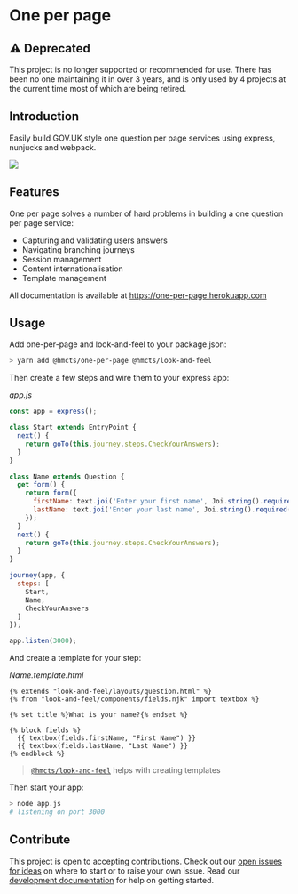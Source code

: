 # One per page

## :warning: Deprecated

This project is no longer supported or recommended for use.
There has been no one maintaining it in over 3 years, and is only used by 4 projects at the current time most of which are being retired.

## Introduction

Easily build GOV.UK style one question per page services using express,
nunjucks and webpack.

<img src="/docs/images/hero-screens.png"
  id= "hero"
  onmouseover="changeImage('hero','/docs/images/hero-code.png')"
  onmouseout="changeImage('hero','/docs/images/hero-screens.png')" />

## Features

One per page solves a number of hard problems in building a one question per
page service:

- Capturing and validating users answers
- Navigating branching journeys
- Session management
- Content internationalisation
- Template management

All documentation is available at https://one-per-page.herokuapp.com

## Usage

Add one-per-page and look-and-feel to your package.json:

```bash
> yarn add @hmcts/one-per-page @hmcts/look-and-feel
```

Then create a few steps and wire them to your express app:

_app.js_
```js
const app = express();

class Start extends EntryPoint {
  next() {
    return goTo(this.journey.steps.CheckYourAnswers);
  }
}

class Name extends Question {
  get form() {
    return form({
      firstName: text.joi('Enter your first name', Joi.string().required()),
      lastName: text.joi('Enter your last name', Joi.string().required()),
    });
  }
  next() {
    return goTo(this.journey.steps.CheckYourAnswers);
  }
}

journey(app, {
  steps: [
    Start,
    Name,
    CheckYourAnswers
  ]
});

app.listen(3000);
```

And create a template for your step:

_Name.template.html_

```jinja
{% extends "look-and-feel/layouts/question.html" %}
{% from "look-and-feel/components/fields.njk" import textbox %}

{% set title %}What is your name?{% endset %}

{% block fields %}
  {{ textbox(fields.firstName, "First Name") }}
  {{ textbox(fields.lastName, "Last Name") }}
{% endblock %}
```

> [`@hmcts/look-and-feel`] helps with creating templates

Then start your app:

```bash
> node app.js
# listening on port 3000
```

## Contribute

This project is open to accepting contributions. Check out our
[open issues for ideas][issues] on where to start or to raise your own issue.
Read our [development documentation][dev-docs] for help on getting started.

[issues]: https://github.com/hmcts/one-per-page/issues
[dev-docs]: https://one-per-page.herokuapp.com/docs/development
[`@hmcts/look-and-feel`]: https://github.com/hmcts/look-and-feel
